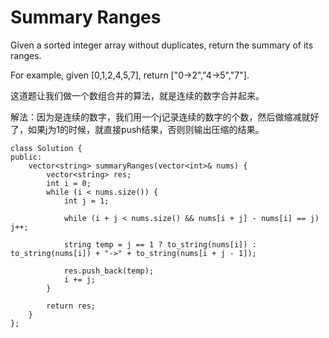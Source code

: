 Summary Ranges
======
Given a sorted integer array without duplicates, return the summary of its ranges.

For example, given [0,1,2,4,5,7], return ["0->2","4->5","7"].

这道题让我们做一个数组合并的算法，就是连续的数字合并起来。

解法：因为是连续的数字，我们用一个j记录连续的数字的个数，然后做缩减就好了，如果j为1的时候，就直接push结果，否则则输出压缩的结果。

```
class Solution {
public:
    vector<string> summaryRanges(vector<int>& nums) {
        vector<string> res;
        int i = 0;
        while (i < nums.size()) {
            int j = 1;

            while (i + j < nums.size() && nums[i + j] - nums[i] == j) j++;

            string temp = j == 1 ? to_string(nums[i]) : to_string(nums[i]) + "->" + to_string(nums[i + j - 1]);

            res.push_back(temp);
            i += j;
        }

        return res;
    }
};
```
